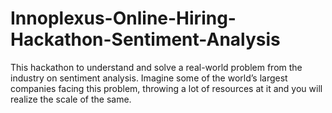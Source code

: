 # Innoplexus-Online-Hiring-Hackathon-Sentiment-Analysis
This hackathon to understand and solve a real-world problem from the industry on sentiment analysis. Imagine some of the world’s largest companies facing this problem, throwing a lot of resources at it and you will realize the scale of the same.
